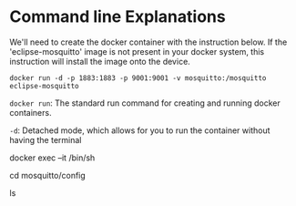 # Command line Explanations
 
We'll need to create the docker container with the instruction below. If the 'eclipse-mosquitto' image is not present in your docker system, this instruction will install the image onto the device.
```
docker run -d -p 1883:1883 -p 9001:9001 -v mosquitto:/mosquitto eclipse-mosquitto
```


```docker run```: The standard run command for creating and running docker containers.

```-d```: Detached mode, which allows for you to run the container without having the terminal 

docker exec –it <container> /bin/sh

cd mosquitto/config

ls
